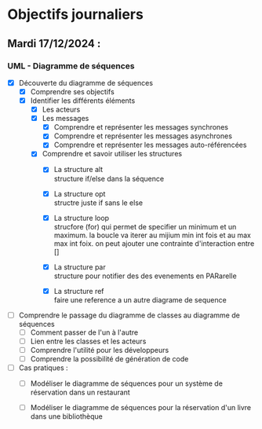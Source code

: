# Objectifs journaliers

## Mardi 17/12/2024 :

### UML - Diagramme de séquences

- [x] Découverte du diagramme de séquences
  - [x] Comprendre ses objectifs
  - [x] Identifier les différents éléments
    - [x] Les acteurs
	- [x] Les messages
	  - [x] Comprendre et représenter les messages synchrones
	  - [x] Comprendre et représenter les messages asynchrones
	  - [x] Comprendre et représenter les messages auto-référencées
	- [x] Comprendre et savoir utiliser les structures
	  - [x] La structure alt<br>
			structure if/else dans la séquence
	  - [x] La structure opt <br>
	  		structre juste if sans le else
	  - [x] La structure loop<br>
	  		strucfore (for) qui permet de specifier un minimum et un maximum. la boucle va iterer au mijium min int fois et au max max int foix.
			on peut ajouter une contrainte d'interaction entre []
			
	  - [x] La structure par<br>
	  	structure pour notifier des des evenements en PARarelle
	  - [x] La structure ref<br>
		faire une reference a un autre diagrame de sequence
- [ ] Comprendre le passage du diagramme de classes au diagramme de séquences
  - [ ] Comment passer de l'un à l'autre
  - [ ] Lien entre les classes et les acteurs
  - [ ] Comprendre l'utilité pour les développeurs
  - [ ] Comprendre la possibilité de génération de code
  
- [ ] Cas pratiques :
  - [ ] Modéliser le diagramme de séquences pour un système de réservation dans un restaurant
  - [ ] Modéliser le diagramme de séquences pour la réservation d'un livre dans une bibliothèque
	  